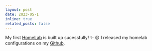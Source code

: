 ```yaml
---
layout: post
date: 2023-05-1 
inline: true
related_posts: false
---
```


My first [HomeLab](http://www.gputek.cn:8083/) is built up sucessfully! :sparkles: :smile:
I released my homelab configurations on my [Github](https://github.com/LiZheng1997/homelab).
